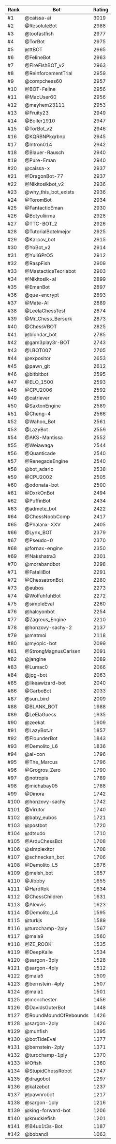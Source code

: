 Rank|Bot|Rating
---|---|---
#1|@caissa-ai|3019
#2|@ResoluteBot|2988
#3|@toofastfish|2977
#4|@TorBot|2975
#5|@ttBOT|2965
#6|@FelineBot|2963
#7|@FireFishBOT_v2|2963
#8|@ReinforcementTrial|2959
#9|@compchess60|2957
#10|@BOT-Feline|2956
#11|@MacUser60|2956
#12|@mayhem23111|2953
#13|@Fruity23|2949
#14|@Boller1910|2947
#15|@TorBot_v2|2946
#16|@KQRBNPkqrbnp|2945
#17|@Intron014|2942
#18|@Blauer-Rausch|2940
#19|@Pure-Eman|2940
#20|@caissa-x|2937
#21|@DragonBot-77|2937
#22|@Nikitosikbot_v2|2936
#23|@why_this_bot_exists|2936
#24|@ToromBot|2934
#25|@FantacticEman|2930
#26|@Botyuliirma|2928
#27|@TTC-BOT_2|2926
#28|@TutorialBotelmejor|2925
#29|@Karpov_bot|2915
#30|@YoBot_v2|2914
#31|@YuliGPrO5|2912
#32|@RaspFish|2909
#33|@MastacticaTeoriabot|2903
#34|@Nikitosik-ai|2899
#35|@EmanBot|2897
#36|@que-encrypt|2893
#37|@Mate-AI|2889
#38|@LeelaChessTest|2874
#39|@Mr_Chess_Berserk|2873
#40|@ChessVBOT|2825
#41|@blundar_bot|2785
#42|@gam3play3r-BOT|2743
#43|@LBOT007|2705
#44|@expositor|2653
#45|@pawn_git|2612
#46|@bitbitbot|2595
#47|@ELO_1500|2593
#48|@CPU2006|2592
#49|@catriever|2590
#50|@SaxtonEngine|2589
#51|@Cheng-4|2566
#52|@Wahoo_Bot|2561
#53|@LazyBot|2559
#54|@AKS-Mantissa|2552
#55|@Weiawaga|2544
#56|@Quanticade|2540
#57|@RenegadeEngine|2540
#58|@bot_adario|2538
#59|@CPU2002|2505
#60|@odonata-bot|2500
#61|@DxrkOnBot|2494
#62|@PuffinBot|2434
#63|@admete_bot|2422
#64|@ChessNoobComp|2417
#65|@Phalanx-XXV|2405
#66|@Lynx_BOT|2379
#67|@Pseudo-0|2370
#68|@fornax-engine|2350
#69|@Nakshatra3|2301
#70|@morabandbot|2298
#71|@FataliiBot|2291
#72|@ChessatronBot|2280
#73|@eubos|2273
#74|@WolfuhfuhBot|2272
#75|@simpleEval|2260
#76|@halcyonbot|2254
#77|@Zagreus_Engine|2210
#78|@honzovy-sachy-2|2137
#79|@matmoi|2118
#80|@myopic-bot|2099
#81|@StrongMagnusCarlsen|2091
#82|@jangine|2089
#83|@Lumac0|2066
#84|@jpg-bot|2063
#85|@likeawizard-bot|2040
#86|@GarboBot|2033
#87|@sun_bird|2009
#88|@BLANK_BOT|1988
#89|@LeElaGuess|1935
#90|@zeekat|1909
#91|@LazyBotJr|1857
#92|@FlounderBot|1843
#93|@Demolito_L6|1836
#94|@ai-con|1796
#95|@The_Marcus|1796
#96|@Grogros_Zero|1790
#97|@notropis|1789
#98|@michabay05|1788
#99|@Dinora|1742
#100|@honzovy-sachy|1742
#101|@Virutor|1740
#102|@baby_eubos|1721
#103|@postbot|1720
#104|@dtsudo|1710
#105|@ArduChessBot|1708
#106|@simplexitor|1708
#107|@schnecken_bot|1706
#108|@Demolito_L5|1676
#109|@melsh_bot|1657
#110|@Jibbby|1655
#111|@HardRok|1634
#112|@ChessChildren|1631
#113|@Alexvis|1623
#114|@Demolito_L4|1595
#115|@turkjs|1589
#116|@turochamp-2ply|1567
#117|@maia9|1560
#118|@ZE_ROOK|1535
#119|@DeepKalle|1534
#120|@sargon-3ply|1528
#121|@sargon-4ply|1512
#122|@maia5|1509
#123|@bernstein-4ply|1507
#124|@maia1|1501
#125|@monchester|1456
#126|@DavidsGuterBot|1448
#127|@RoundMoundOfRebounds|1426
#128|@sargon-2ply|1426
#129|@munfish|1395
#130|@botTideEval|1377
#131|@bernstein-2ply|1371
#132|@turochamp-1ply|1370
#133|@Ofish|1360
#134|@StupidChessRobot|1347
#135|@dragobot|1297
#136|@katzebot|1237
#137|@pawnrobot|1217
#138|@sargon-1ply|1216
#139|@king-forward-bot|1206
#140|@knucklefish|1201
#141|@B4ux1t3s-Bot|1187
#142|@bobandi|1063
